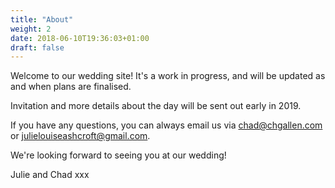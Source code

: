```yaml
---
title: "About"
weight: 2
date: 2018-06-10T19:36:03+01:00
draft: false
---
```


Welcome to our wedding site! It's a work in progress, and will be updated as and when plans are finalised.

Invitation and more details about the day will be sent out early in 2019.

If you have any questions, you can always email us via chad@chgallen.com or julielouiseashcroft@gmail.com.

We're looking forward to seeing you at our wedding!

Julie and Chad xxx
